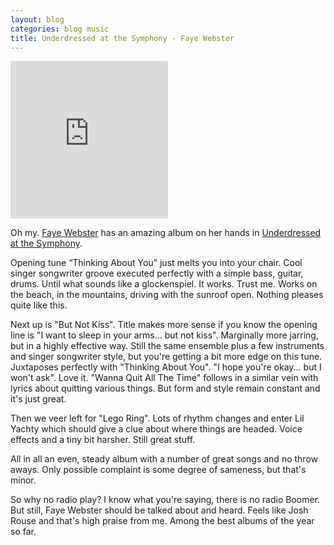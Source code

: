 ```yaml
---
layout: blog
categories: blog music
title: Underdressed at the Symphony - Faye Webster
---
```

<div style="position: relative; padding-bottom: 50%; height: 0; overflow: hidden; max-width: 50%;"><iframe src="https://embed.tidal.com/albums/329221158?layout=gridify" frameborder="0" allowfullscreen style="position: absolute; top: 0; left: 0; width: 100%; height: 1px; min-height: 100%; margin: 0 auto;"></iframe></div>

Oh my.  [Faye Webster](https://tidal.com/artist/8517573?u) has an amazing album on her hands in [Underdressed at the Symphony](https://tidal.com/album/329221158?u). 

Opening tune “Thinking About You” just melts you into your chair.  Cool singer songwriter groove executed perfectly with a simple bass, guitar, drums. Until what sounds like a glockenspiel. It works. Trust me.  Works on the beach, in the mountains, driving with the sunroof open.  Nothing pleases quite like this.

Next up is "But Not Kiss".  Title makes more sense if you know the opening line is "I want to sleep in your arms... but not kiss".  Marginally more jarring, but in a highly effective way.  Still the same ensemble plus a few instruments and singer songwriter style, but you're getting a bit more edge on this tune.  Juxtaposes perfectly with "Thinking About You".  "I hope you're okay... but I won't ask".  Love it.  "Wanna Quit All The Time" follows in a similar vein with lyrics about quitting various things.  But form and style remain constant and it's just great.

Then we veer left for "Lego Ring".  Lots of rhythm changes and enter Lil Yachty which should give a clue about where things are headed.  Voice effects and a tiny bit harsher.  Still great stuff.

All in all an even, steady album with a number of great songs and no throw aways.  Only possible complaint is some degree of sameness, but that's minor.

So why no radio play?  I know what you're saying, there is no radio Boomer.  But still, Faye Webster should be talked about and heard. Feels like Josh Rouse and that's high praise from me. Among the best albums of the year so far.
